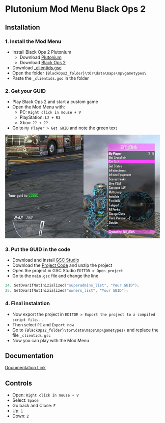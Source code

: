 # Plutonium Mod Menu Black Ops 2

## Installation

### 1. Install the Mod Menu

  * Install Black Ops 2 Plutonium
    * Download [Plutonium](https://plutonium.pw/docs/install/)
    * Download [Black Ops 2](https://drive.google.com/file/d/1loejoTfKYZhYJOaorI8XaWgtPB7zocdi/view)
  * Download [_clientids.gsc](https://github.com/jcsalinas20/Plutonium-Mod-Menu-Black-Ops-2/releases/)
  * Open the folder `{BlackOps2_folder}\t6r\data\maps\mp\gametypes\`
  * Paste the `_clientids.gsc` in the folder

### 2. Get your GUID

  * Play Black Ops 2 and start a custom game
  * Open the Mod Menu with:
    * PC: `Right click in mouse + V`
    * PlayStation: `L2 + R3`
    * Xbox: `?? + ??`
  * Go to `My Player > Get GUID` and note the green text
  
  ![imagen](https://raw.githubusercontent.com/jcsalinas20/Plutonium-Mod-Menu-Black-Ops-2/main/images/screenshot.png)

### 3. Put the GUID in the code

  * Download and install [GSC Studio](https://github.com/jcsalinas20/GSC-Studio-BO2-Documentation/blob/main/z-setup-gscstudio.exe)
  * Download the [Project Code](https://github.com/jcsalinas20/Plutonium-Mod-Menu-Black-Ops-2/archive/refs/heads/main.zip) and unzip the project
  * Open the project in GSC Studio `EDITOR > Open project`
  * Go to the `main.gsc` file and change the line
  ```c++
  24. SetDvarIfNotInizialized("superadmins_list", "Your GUID");
  25. SetDvarIfNotInizialized("owners_list", "Your GUID");
  ```

### 4. Final instalation

  * Now export the project in `EDITOR > Export the project to a compiled script file...`
  * Then select `PC` and `Export now`
  * Go to `{BlackOps2_folder}\t6r\data\maps\mp\gametypes\` and replace the file `_clientids.gsc`
  * Now you can play with the Mod Menu

## Documentation

  [Documentation Link](https://github.com/jcsalinas20/GSC-Studio-BO2-Documentation)
  
## Controls

  * Open: `Right click in mouse + V`
  * Select: `Space`
  * Go back and Close: `F`
  * Up: `1`
  * Down: `2`
